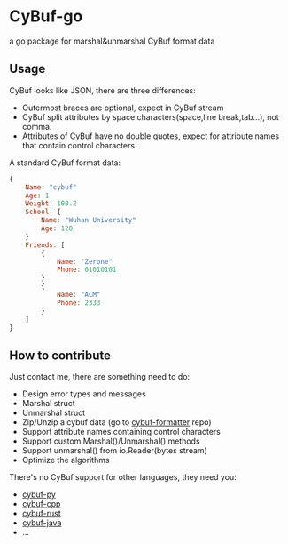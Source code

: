 # CyBuf-go
a go package for marshal&unmarshal CyBuf format data

## Usage
CyBuf looks like JSON, there are three differences:
- Outermost braces are optional, expect in CyBuf stream
- CyBuf split attributes by space characters(space,line break,tab...), not comma.
- Attributes of CyBuf have no double quotes, expect for attribute names that contain control characters.

A standard CyBuf format data:
```javascript
{
	Name: "cybuf"
	Age: 1
	Weight: 100.2
	School: {
		Name: "Wuhan University"
		Age: 120
	}
	Friends: [
		{
			Name: "Zerone"
			Phone: 01010101
		}
		{
			Name: "ACM"
			Phone: 2333
		}
	]
}
```

## How to contribute
Just contact me, there are something need to do:
- Design error types and messages
- Marshal struct
- Unmarshal struct
- Zip/Unzip a cybuf data (go to [cybuf-formatter](https://github.com/yah01/cybuf-formatter) repo)
- Support attribute names containing control characters
- Support custom Marshal()/Unmarshal() methods
- Support unmarshal() from io.Reader(bytes stream)
- Optimize the algorithms

There's no CyBuf support for other languages, they need you:
- [cybuf-py](https://github.com/yah01/cybuf-py)
- [cybuf-cpp](https://github.com/yah01/cybuf-cpp)
- [cybuf-rust](https://github.com/yah01/cybuf-rust)
- [cybuf-java](https://github.com/yah01/cybuf-java/blob/master/Cybuf.java)
- ...